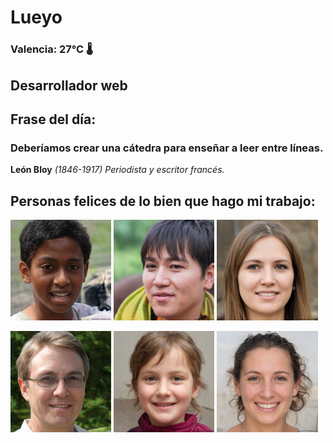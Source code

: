 # Lueyo
### Valencia:  27°C 🌡️
## Desarrollador web
## Frase del día:
<!-- START QUOTE -->
### Deberíamos crear una cátedra para enseñar a leer entre líneas.
**León Bloy** *(1846-1917) Periodista y escritor francés.*
<!-- END QUOTE -->






## Personas felices de lo bien que hago mi trabajo:

<p float="left">
  <img src="src/image_0.png" width="32%" />
  <img src="src/image_1.png" width="32%" /> 
  <img src="src/image_2.png" width="32%" />
</p>
<p float="left">
  <img src="src/image_3.png" width="32%" />
  <img src="src/image_4.png" width="32%" /> 
  <img src="src/image_5.png" width="32%" />
</p>
